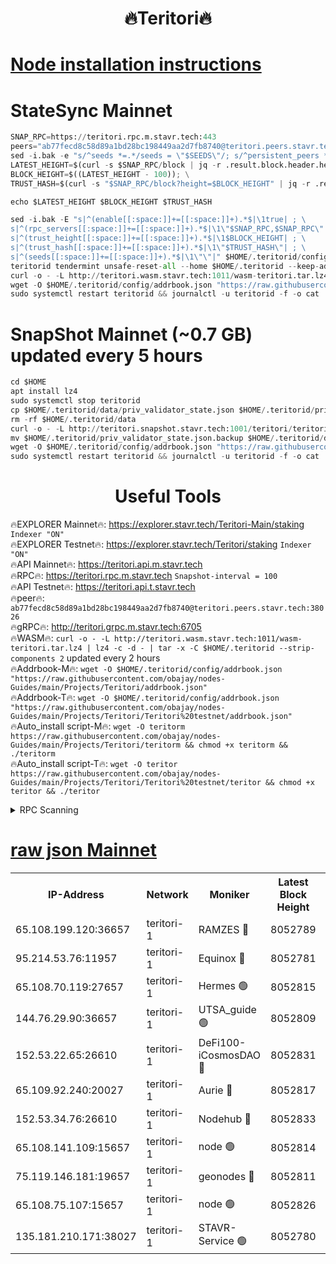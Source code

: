 <h1 align="center"> 🔥Teritori🔥</h1>


[Node installation instructions](https://github.com/obajay/nodes-Guides/tree/main/Projects/Teritori)
=

# StateSync Mainnet
```python
SNAP_RPC=https://teritori.rpc.m.stavr.tech:443
peers="ab77fecd8c58d89a1bd28bc198449aa2d7fb8740@teritori.peers.stavr.tech:38026"
sed -i.bak -e "s/^seeds *=.*/seeds = \"$SEEDS\"/; s/^persistent_peers *=.*/persistent_peers = \"$PEERS\"/" $HOME/.teritorid/config/config.toml
LATEST_HEIGHT=$(curl -s $SNAP_RPC/block | jq -r .result.block.header.height); \
BLOCK_HEIGHT=$((LATEST_HEIGHT - 100)); \
TRUST_HASH=$(curl -s "$SNAP_RPC/block?height=$BLOCK_HEIGHT" | jq -r .result.block_id.hash)

echo $LATEST_HEIGHT $BLOCK_HEIGHT $TRUST_HASH

sed -i.bak -E "s|^(enable[[:space:]]+=[[:space:]]+).*$|\1true| ; \
s|^(rpc_servers[[:space:]]+=[[:space:]]+).*$|\1\"$SNAP_RPC,$SNAP_RPC\"| ; \
s|^(trust_height[[:space:]]+=[[:space:]]+).*$|\1$BLOCK_HEIGHT| ; \
s|^(trust_hash[[:space:]]+=[[:space:]]+).*$|\1\"$TRUST_HASH\"| ; \
s|^(seeds[[:space:]]+=[[:space:]]+).*$|\1\"\"|" $HOME/.teritorid/config/config.toml
teritorid tendermint unsafe-reset-all --home $HOME/.teritorid --keep-addr-book
curl -o - -L http://teritori.wasm.stavr.tech:1011/wasm-teritori.tar.lz4 | lz4 -c -d - | tar -x -C $HOME/.teritorid --strip-components 2
wget -O $HOME/.teritorid/config/addrbook.json "https://raw.githubusercontent.com/obajay/nodes-Guides/main/Projects/Teritori/addrbook.json"
sudo systemctl restart teritorid && journalctl -u teritorid -f -o cat
```

# SnapShot Mainnet (~0.7 GB) updated every 5 hours
```python
cd $HOME
apt install lz4
sudo systemctl stop teritorid
cp $HOME/.teritorid/data/priv_validator_state.json $HOME/.teritorid/priv_validator_state.json.backup
rm -rf $HOME/.teritorid/data
curl -o - -L http://teritori.snapshot.stavr.tech:1001/teritori/teritori-snap.tar.lz4 | lz4 -c -d - | tar -x -C $HOME/.teritorid --strip-components 2
mv $HOME/.teritorid/priv_validator_state.json.backup $HOME/.teritorid/data/priv_validator_state.json
wget -O $HOME/.teritorid/config/addrbook.json "https://raw.githubusercontent.com/obajay/nodes-Guides/main/Projects/Teritori/addrbook.json"
sudo systemctl restart teritorid && journalctl -u teritorid -f -o cat
```
 <h1 align="center"> Useful Tools</h1>

🔥EXPLORER Mainnet🔥:      https://explorer.stavr.tech/Teritori-Main/staking      `Indexer "ON"` \
🔥EXPLORER Testnet🔥:        https://explorer.stavr.tech/Teritori/staking            `Indexer "ON"` \
🔥API Mainnet🔥:                   https://teritori.api.m.stavr.tech \
🔥RPC🔥:                                   https://teritori.rpc.m.stavr.tech                         `Snapshot-interval = 100` \
🔥API Testnet🔥:                     https://teritori.api.t.stavr.tech \
🔥peer🔥:                     `ab77fecd8c58d89a1bd28bc198449aa2d7fb8740@teritori.peers.stavr.tech:38026` \
🔥gRPC🔥:                                http://teritori.grpc.m.stavr.tech:6705 \
🔥WASM🔥: ```curl -o - -L http://teritori.wasm.stavr.tech:1011/wasm-teritori.tar.lz4 | lz4 -c -d - | tar -x -C $HOME/.teritorid --strip-components 2``` updated every 2 hours \
🔥Addrbook-M🔥:    ```wget -O $HOME/.teritorid/config/addrbook.json "https://raw.githubusercontent.com/obajay/nodes-Guides/main/Projects/Teritori/addrbook.json"``` \
🔥Addrbook-T🔥:    ```wget -O $HOME/.teritorid/config/addrbook.json "https://raw.githubusercontent.com/obajay/nodes-Guides/main/Projects/Teritori/Teritori%20testnet/addrbook.json"``` \
🔥Auto_install script-M🔥: ```wget -O teritorm https://raw.githubusercontent.com/obajay/nodes-Guides/main/Projects/Teritori/teritorm && chmod +x teritorm && ./teritorm``` \
🔥Auto_install script-T🔥: ```wget -O teritor https://raw.githubusercontent.com/obajay/nodes-Guides/main/Projects/Teritori/Teritori%20testnet/teritor && chmod +x teritor && ./teritor```

<details>
<summary>RPC Scanning</summary>

<h2 align="center"> We scan nodes in real time every 4 hours. And we provide the final result of RPC endpoints.
We cannot influence the operation of these nodes in any way. </h2>


```python
If Voting Power is higher than 0 --> then the Node is a validator of the network and may be subject to attack and be a potential threat to the chain.
```
```python
We marked such validators with a red symbol
```

</details>

[raw json Mainnet](https://rpc-check.teritorim.stavr.tech/teritorim/rpc-teritorim-result.json)
=



<table><tr><th>IP-Address</th><th>Network</th><th>Moniker</th><th>Latest Block Height</th><th>Earliest Block Height</th><th>Catching Up</th><th>Tx Index</th><th>Voting Power</th><th>Scan Time</th></tr><tr><td>65.108.199.120:36657</td><td>teritori-1</td><td>RAMZES 🔴</td><td>8052789</td><td>5996001</td><td>False</td><td>on</td><td>788344</td><td>2024-03-27T09:23:44.666098536UTC</td></tr><tr><td>95.214.53.76:11957</td><td>teritori-1</td><td>Equinox 🔴</td><td>8052781</td><td>7203180</td><td>False</td><td>on</td><td>1544372</td><td>2024-03-27T09:23:01.420896452UTC</td></tr><tr><td>65.108.70.119:27657</td><td>teritori-1</td><td>Hermes 🟢</td><td>8052815</td><td>7203180</td><td>False</td><td>on</td><td>0</td><td>2024-03-27T09:26:16.350500199UTC</td></tr><tr><td>144.76.29.90:36657</td><td>teritori-1</td><td>UTSA_guide 🟢</td><td>8052809</td><td>7208001</td><td>False</td><td>on</td><td>0</td><td>2024-03-27T09:25:41.511398351UTC</td></tr><tr><td>152.53.22.65:26610</td><td>teritori-1</td><td>DeFi100-iCosmosDAO 🔴</td><td>8052831</td><td>7536429</td><td>False</td><td>on</td><td>1448302</td><td>2024-03-27T09:27:51.624959043UTC</td></tr><tr><td>65.109.92.240:20027</td><td>teritori-1</td><td>Aurie 🔴</td><td>8052817</td><td>7568001</td><td>False</td><td>on</td><td>119310</td><td>2024-03-27T09:26:31.104595860UTC</td></tr><tr><td>152.53.34.76:26610</td><td>teritori-1</td><td>Nodehub 🔴</td><td>8052833</td><td>7580883</td><td>False</td><td>on</td><td>65696</td><td>2024-03-27T09:28:00.272292449UTC</td></tr><tr><td>65.108.141.109:15657</td><td>teritori-1</td><td>node 🟢</td><td>8052814</td><td>7714496</td><td>False</td><td>on</td><td>0</td><td>2024-03-27T09:26:11.299793168UTC</td></tr><tr><td>75.119.146.181:19657</td><td>teritori-1</td><td>geonodes 🔴</td><td>8052811</td><td>7747478</td><td>False</td><td>on</td><td>37800</td><td>2024-03-27T09:25:54.368218151UTC</td></tr><tr><td>65.108.75.107:15657</td><td>teritori-1</td><td>node 🟢</td><td>8052826</td><td>7995732</td><td>False</td><td>on</td><td>0</td><td>2024-03-27T09:27:20.351710534UTC</td></tr><tr><td>135.181.210.171:38027</td><td>teritori-1</td><td>STAVR-Service 🟢</td><td>8052780</td><td>8052001</td><td>False</td><td>on</td><td>0</td><td>2024-03-27T09:22:54.919885184UTC</td></tr></table>
